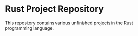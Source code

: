 # Rust Project Repository

This repository contains various unfinished projects in the Rust programming language.
